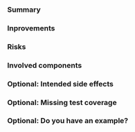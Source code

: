 ### Summary


### Inprovements


### Risks


### Involved components


### Optional: Intended side effects


### Optional: Missing test coverage


### Optional: Do you have an example?

